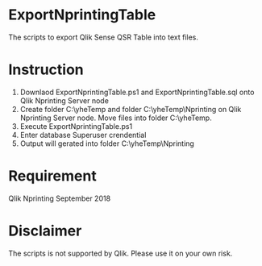 # ExportNprintingTable
The scripts to export Qlik Sense QSR Table into text files.

# Instruction
1. Downlaod ExportNprintingTable.ps1 and ExportNprintingTable.sql onto Qlik Nprinting Server node
2. Create folder C:\yheTemp and folder C:\yheTemp\Nprinting on Qlik Nprinting Server node. Move files into folder C:\yheTemp.
3. Execute ExportNprintingTable.ps1
4. Enter database Superuser crendential
5. Output will gerated into folder C:\yheTemp\Nprinting

# Requirement
Qlik Nprinting September 2018

# Disclaimer
The scripts is not supported by Qlik. Please use it on your own risk. 
